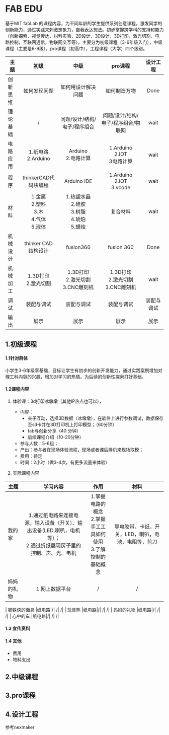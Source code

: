 
# FAB EDU

基于MIT fabLab 的课程内容，为不同年龄的学生提供系列创意课程，激发同学的创新能力，通过实践来刺激想象力，自我表达想法。初步掌握跨学科的支持和能力（创新探索，视觉传达，材料实验，2D设计，3D设计，3D打印，激光切割，电路控制，互联网通信，物联网交互等）。主要分为初级课程（3-6年级入门），中级课程（主要是6-9级），pro课程（初高中），工程课程（大学）四个级别。





|主题|   初级        | 中级          | pro课程 |设计工程|	
| ------------- | :-----:|	:-----:|	:-----:|:-----:|
| 创新思维 |如何发现问题 |如何用设计解决问题|	如何制造万物|	Done|	
| 理论基础 |/ |	问题/设计/结构/电子/程序组合|	问题/设计/结构/电子/程序组合/物联网|wait|
| 电路应用 |1.纸电路<br>2.Arduino |	Arduino<br>2.电路计算|	1.Arduino<br>2.IOT<br> 3电路计算|wait|
| 程序 |thinkerCAD代码块编程 |	 Arduino IDE|	1.Arduino<br>2.IOT<br> 3.vcode|wait|
| 材料 |1.金属<br>2.塑料<br> 3.木<br>4.气体<br>5.液体|1.热塑水晶<br>2.硅胶<br> 3.树脂<br>4.琥珀<br>5.蜡烛|	复合材料|wait|
| 机械设计 |thinker CAD 结构设计|	fusion360|fusion 360|	Done|	
| 机械加工 |1.3D打印<br>2.激光切割 |1.3D打印<br>2.激光切割<br> 3.CNC雕刻机|1.3D打印<br>2.激光切割<br> 3.CNC雕刻机|wait|
| 调试 |装配与调试 |	装配与调试|	装配与调试|装配与调试|
| 输出 |展示 |	展示 |展示|展示|


 
## 1.初级课程


#### 1.1针对群体
小学生3-6年级零基础，目标让学生有初步的创新开发能力，通过实践案例增加对理工科内容的兴趣，增加对学习的热情。为后续的创新性探索打好基础。


#### 1.2课程内容



1. 体验课：3d打印冰墩墩（其他IP热点也可以），
   * 内容：
     * 亲子互动，选择3D数据（冰墩墩），在软件上进行参数调试，数据保存至sd卡并在3D打印机上打印模型；（60分钟）
     * fab与创新分享（40 分钟）
     * 后续课程介绍（10-20分钟）
   * 参与人数：5-6组；
   * 产出：参与者在现场体验流程，现场或者课后择机来现场取模；
   * 费用：待定
   * 时间：2小时（做3-4次，有更多流量来体验）




2. 实际课程内容

|主题|   学习内容                 | 作用 |材料|	
| ------------- | :-----:|	:-----:|	:-----:|
| 我的家 |1.通过纸电路来连接电源，输入设备（开关）、输出设备(LED,喇叭，电机等）；<br>2.通过折纸展现房子里的控制、声、光、电机 |1.掌握电路的概念 <br>2.掌握手工工具如何使用<br>3.了解控制的基础概念|导电胶带，卡纸，开关，LED，喇叭，电池，电阻等，剪刀	|
| 妈妈的礼物 |1.网上数据平台|/|	/|	/|


| 钢铁侠的面具 |纸电路|/|	/|	/|
| 玩具熊 |纸电路|/|	/|	/|
| 妈妈的礼物 |纸电路|/|	/|	/|
| 心中的车 |纸电路|/|	/|	/|









#### 1.3 宣传资料
#### 1.4 其他
* 费用
* 物料支出


## 2.中级课程

## 3.pro课程

## 4.设计工程
参考nexmaker

